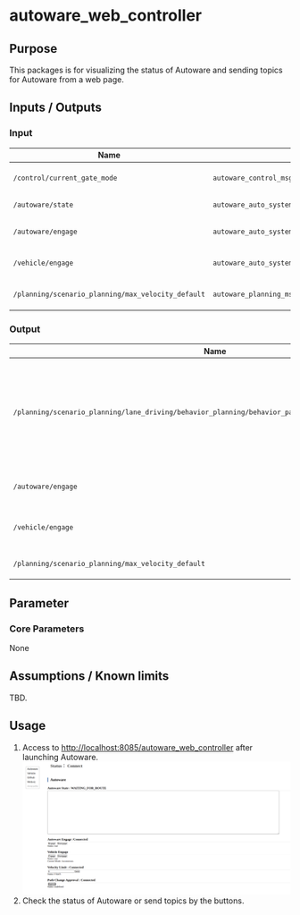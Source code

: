 # autoware_web_controller

## Purpose

This packages is for visualizing the status of Autoware and sending topics for Autoware from a web page.

## Inputs / Outputs

### Input

| Name                                               | Type                                            | Description                  |
| -------------------------------------------------- | ----------------------------------------------- | ---------------------------- |
| `/control/current_gate_mode`                       | `autoware_control_msgs::msg::GateMode`          | Gate mode (AUTO or EXTERNAL) |
| `/autoware/state`                                  | `autoware_auto_system_msgs::msg::AutowareState` | State of Autoware            |
| `/autoware/engage`                                 | `autoware_auto_system_msgs::msg::Engage`        | Engage signal for Autoware   |
| `/vehicle/engage`                                  | `autoware_auto_system_msgs::msg::Engage`        | Engage signal for a vehicle  |
| `/planning/scenario_planning/max_velocity_default` | `autoware_planning_msgs/VelocityLimit`          | Max velocity of Autoware     |

### Output

| Name                                                                                                    | Type                                     | Description                                                                               |
| ------------------------------------------------------------------------------------------------------- | ---------------------------------------- | ----------------------------------------------------------------------------------------- |
| `/planning/scenario_planning/lane_driving/behavior_planning/behavior_path_planner/path_change_approval` | `autoware_planning_msgs/msg/Approval`    | Send an approval signal for path change request such as lane change or obstacle avoidance |
| `/autoware/engage`                                                                                      | `autoware_auto_system_msgs::msg::Engage` | Send an engage signal for Autoware                                                        |
| `/vehicle/engage`                                                                                       | `autoware_auto_system_msgs::msg::Engage` | Send an engage signal for a vehicle                                                       |
| `/planning/scenario_planning/max_velocity_default`                                                      | `autoware_planning_msgs/VelocityLimit`   | Set a max velocity of Autoware                                                            |

## Parameter

### Core Parameters

None

## Assumptions / Known limits

TBD.

## Usage

1. Access to <http://localhost:8085/autoware_web_controller> after launching Autoware.
   ![select_panel](./images/web_controller.png)
2. Check the status of Autoware or send topics by the buttons.
